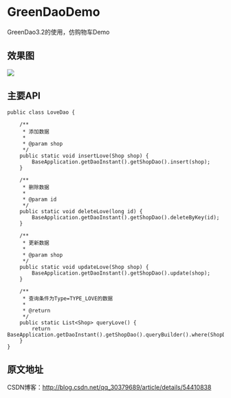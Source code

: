 # GreenDaoDemo
GreenDao3.2的使用，仿购物车Demo

## 效果图

![](https://github.com/AndroidHensen/GreenDaoDemo/blob/master/app/src/main/res/drawable/preview.png)

## 主要API

```
public class LoveDao {

    /**
     * 添加数据
     *
     * @param shop
     */
    public static void insertLove(Shop shop) {
        BaseApplication.getDaoInstant().getShopDao().insert(shop);
    }

    /**
     * 删除数据
     *
     * @param id
     */
    public static void deleteLove(long id) {
        BaseApplication.getDaoInstant().getShopDao().deleteByKey(id);
    }

    /**
     * 更新数据
     *
     * @param shop
     */
    public static void updateLove(Shop shop) {
        BaseApplication.getDaoInstant().getShopDao().update(shop);
    }

    /**
     * 查询条件为Type=TYPE_LOVE的数据
     *
     * @return
     */
    public static List<Shop> queryLove() {
        return BaseApplication.getDaoInstant().getShopDao().queryBuilder().where(ShopDao.Properties.Type.eq(Shop.TYPE_LOVE)).list();
    }
}
```

## 原文地址

CSDN博客：http://blog.csdn.net/qq_30379689/article/details/54410838
